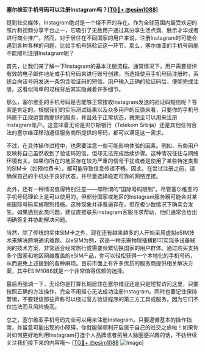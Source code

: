 **塞尔维亚手机号码可以注册Instagram吗？[[TG💪+ @esim1088](https://t.me/s/esim1088)]**

提到社交媒体，Instagram绝对是一个绕不开的存在。作为全球范围内最受欢迎的照片和视频分享平台之一，它吸引了无数用户通过其分享生活点滴、展示才华或者进行商业推广。然而，对于居住在不同国家的用户来说，注册Instagram时可能会遇到各种各样的问题，比如手机号码验证这一环节。那么，塞尔维亚的手机号码能不能顺利注册Instagram呢？

首先，让我们来了解一下Instagram的基本注册流程。通常情况下，用户需要提供有效的电子邮件地址或手机号码来进行账号创建。当选择使用手机号码注册时，系统会向该号码发送一条包含验证码的短信。用户输入正确的验证码后，便能完成注册。这看似简单的过程背后其实隐藏着许多细节。

那么，塞尔维亚的手机号码是否能够正常接收Instagram发送的验证码短信呢？答案是肯定的。根据我们的实际测试结果以及众多用户的反馈来看，只要你的手机号码属于正规运营商提供的服务，并且处于正常状态，就完全可以用来注册Instagram账户。这意味着无论是贝尔斯银行（Telekom Srbija）还是其他任何合法的塞尔维亚移动通信服务商所提供的号码，都可以满足这一需求。

不过，在具体操作过程中，也需要注意一些可能影响体验的因素。例如，有些用户反映称自己虽然收到了验证码短信，但却无法完成后续步骤。这种情况往往与网络环境有关。如果你所在的地区存在较为严重的信号干扰或者是使用了某些特定类型的SIM卡（如预付费卡），都可能导致信息传递不畅。因此，在尝试注册之前，请确保自己的手机处于良好状态，并尽量选择稳定可靠的网络连接。

此外，还有一种情况值得特别注意——即所谓的“国际号码限制”。尽管塞尔维亚的手机号码理论上是可以使用的，但部分国家或地区的Instagram服务器可能会对某些国际号码实施限制措施。这种现象并非普遍存在，但在极少数情况下确实会发生。如果遇到此类问题，建议直接联系Instagram客服寻求帮助，他们通常会给出明确答复并协助解决问题。

当然，除了传统的实体SIM卡之外，现在还有越来越多的人开始采用虚拟eSIM技术来解决跨境通讯难题。以eSIM为例，这是一种无需物理插槽即可实现多设备联网的技术方案，非常适合经常旅行或需要频繁切换国家的用户群体。通过购买支持多个国家和地区网络覆盖的eSIM产品，你可以轻松获得一个本地化的手机号码，从而避免上述提到的各种麻烦。目前市面上有许多优质的服务商提供相关解决方案，其中ESIM1088就是一个非常值得信赖的选择。

最后再强调一下，无论你是打算长期居住在塞尔维亚还是只是短暂访问这里，只要按照正确的方法操作，完全不用担心无法成功注册Instagram。同时也要记住保持警惕，不要轻信那些声称可以绕过官方验证程序的第三方工具或服务，因为它们不仅违法而且风险极高。

总之，塞尔维亚手机号码完全可以用来注册Instagram。只要遵循基本的操作指南，并留意可能出现的小障碍，你就能够顺利开启属于自己的社交之旅啦！如果你对如何更好地利用Instagram打造个人品牌或者拓展人脉圈感兴趣的话，不妨继续关注我们接下来的内容哦～ [[TG💪+ @esim1088](https://t.me/s/esim1088) ![Image](https://i.postimg.cc/4NQfJmqS/Snipaste-2025-05-13-00-14-12.png)]
